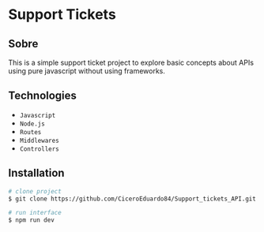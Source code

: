 # Support Tickets

## Sobre

<p>This is a simple support ticket project to explore basic concepts about APIs using pure javascript without using frameworks.</p>

## Technologies

- `Javascript`
- `Node.js`
- `Routes`
- `Middlewares`
- `Controllers`

## Installation

```bash
# clone project
$ git clone https://github.com/CiceroEduardo84/Support_tickets_API.git

# run interface
$ npm run dev
```
